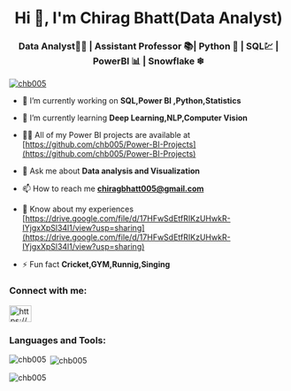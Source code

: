 <h1 align="center">Hi 👋, I'm Chirag Bhatt(Data Analyst)</h1>
<h3 align="center">Data Analyst👨‍💼 | Assistant Professor 📚|  Python 🐍 | SQL💹 | PowerBI 📊 | Snowflake ❄</h3>


<p align="left"> <a href="https://github.com/ryo-ma/github-profile-trophy"><img src="https://github-profile-trophy.vercel.app/?username=chb005" alt="chb005" /></a> </p>

- 🔭 I’m currently working on **SQL,Power BI ,Python,Statistics**

- 🌱 I’m currently learning **Deep Learning,NLP,Computer Vision**

- 👨‍💻 All of my Power BI projects are available at [https://github.com/chb005/Power-BI-Projects](https://github.com/chb005/Power-BI-Projects)

- 💬 Ask me about **Data analysis and Visualization**

- 📫 How to reach me **chiragbhatt005@gmail.com**

- 📄 Know about my experiences [https://drive.google.com/file/d/17HFwSdEtfRIKzUHwkR-IYjgxXpSl34l1/view?usp=sharing](https://drive.google.com/file/d/17HFwSdEtfRIKzUHwkR-IYjgxXpSl34l1/view?usp=sharing)

- ⚡ Fun fact **Cricket,GYM,Runnig,Singing**

<h3 align="left">Connect with me:</h3>
<p align="left">
<a href="https://linkedin.com/in/chirag-bhatt-79930133/" target="blank"><img align="center" src="https://raw.githubusercontent.com/rahuldkjain/github-profile-readme-generator/master/src/images/icons/Social/linked-in-alt.svg" alt="https://www.linkedin.com/in/chirag-bhatt-79930133/" height="30" width="40" /></a>
</p>

<h3 align="left">Languages and Tools:</h3>


<p><img align="left" src="https://github-readme-stats.vercel.app/api/top-langs?username=chb005&show_icons=true&locale=en&layout=compact" alt="chb005" /></p>

<p>&nbsp;<img align="center" src="https://github-readme-stats.vercel.app/api?username=chb005&show_icons=true&locale=en" alt="chb005" /></p>

<p><img align="center" src="https://github-readme-streak-stats.herokuapp.com/?user=chb005&" alt="chb005" /></p>
